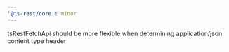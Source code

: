 ```yaml
---
'@ts-rest/core': minor
---
```


tsRestFetchApi should be more flexible when determining application/json content type header
